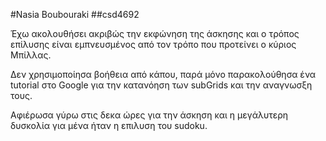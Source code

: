 #Nasia Boubouraki
##csd4692

Έχω ακολουθήσει ακριβώς την εκφώνηση της άσκησης και ο τρόπος επίλυσης είναι εμπνευσμένος 
από τον τρόπο που προτείνει ο κύριος Μπίλλας.

Δεν χρησιμοποίησα βοήθεια από κάπου, παρά μόνο παρακολούθησα ένα tutorial στο Google για την κατανόηση των subGrids και την 
αναγνωσξη τους.

Αφιέρωσα γύρω στις δεκα ώρες για την άσκηση και η μεγάλυτερη δυσκολία για μένα ήταν η επιλυση του sudoku.



